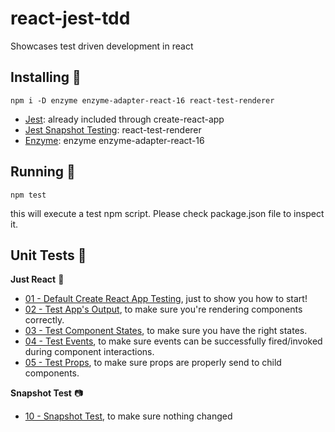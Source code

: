# react-jest-tdd
Showcases test driven development in react

## Installing 🔧
`npm i -D enzyme enzyme-adapter-react-16 react-test-renderer`

* [Jest](https://jestjs.io/docs/en/tutorial-react): already included through create-react-app
* [Jest Snapshot Testing](https://jestjs.io/docs/en/snapshot-testing): react-test-renderer
* [Enzyme](https://enzymejs.github.io/enzyme/docs/installation/): enzyme enzyme-adapter-react-16

## Running 🏃
`npm test`

this will execute a test npm script. Please check package.json file to inspect it.

## Unit Tests 📖

**Just React** 👷
* [01 - Default Create React App Testing](https://github.com/sfrnqdr/react-jest-tdd/blob/cra-default), just to show you how to start!
* [02 - Test App's Output](https://github.com/sfrnqdr/react-jest-tdd/output-test), to make sure you're rendering components correctly.
* [03 - Test Component States](https://github.com/sfrnqdr/react-jest-tdd/state-test), to make sure you have the right states.
* [04 - Test Events](https://github.com/sfrnqdr/react-jest-tdd/event-test), to make sure events can be successfully fired/invoked during component interactions.
* [05 - Test Props](https://github.com/sfrnqdr/react-jest-tdd/props-test), to make sure props are properly send to child components.

**Snapshot Test** 📷
* [10 - Snapshot Test](snapshot-test), to make sure nothing changed
